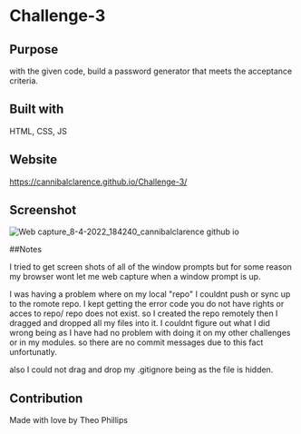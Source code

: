 # Challenge-3

## Purpose
with the given code, build a password generator that meets the acceptance criteria.

## Built with
HTML, CSS, JS

## Website
https://cannibalclarence.github.io/Challenge-3/

## Screenshot
![Web capture_8-4-2022_184240_cannibalclarence github io](https://user-images.githubusercontent.com/100390351/162551681-8b00d5cc-b631-4fda-a7b5-c4de5894df6b.jpeg)

##Notes

I tried to get screen shots of all of the window prompts but for some reason my browser wont let me web capture when a window prompt is up.

I was having a problem where on my local "repo" I couldnt push or sync up to the romote repo. I kept getting the error code you do not have rights or acces to repo/ repo does not exist. so I created the repo remotely then I dragged and dropped all my files into it. I couldnt figure out what I did wrong being as I have had no problem with doing it on my other challenges or in my modules. so there are no commit messages due to this fact unfortunatly.

also I could not drag and drop my .gitignore being as the file is hidden.

## Contribution
Made with love by Theo Phillips
